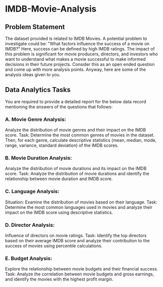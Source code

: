 # IMDB-Movie-Analysis

## Problem Statement 
The dataset provided is related to IMDB Movies. A potential problem to investigate could be: "What factors influence the success of a movie on IMDB?" Here, success can be defined by high IMDB ratings. The impact of this problem is significant for movie producers, directors, and investors who want to understand what makes a movie successful to make informed decisions in their future projects. Consider this as an open ended question and come up with more analysis points. Anyway, here are some of the analysis ideas given to you.

## Data Analytics Tasks
You are required to provide a detailed report for the below data record mentioning the answers of the questions that follows:

### A. Movie Genre Analysis: 
Analyze the distribution of movie genres and their impact on the IMDB score.
Task: Determine the most common genres of movies in the dataset. Then, for each genre, calculate descriptive statistics (mean, median, mode, range, variance, standard deviation) of the IMDB scores.

### B. Movie Duration Analysis: 
Analyze the distribution of movie durations and its impact on the IMDB score.
Task: Analyze the distribution of movie durations and identify the relationship between movie duration and IMDB score.

### C. Language Analysis: 
Situation: Examine the distribution of movies based on their language.
Task: Determine the most common languages used in movies and analyze their impact on the IMDB score using descriptive statistics.

### D. Director Analysis: 
Influence of directors on movie ratings.
Task: Identify the top directors based on their average IMDB score and analyze their contribution to the success of movies using percentile calculations.

### E. Budget Analysis: 
Explore the relationship between movie budgets and their financial success.
Task: Analyze the correlation between movie budgets and gross earnings, and identify the movies with the highest profit margin.
